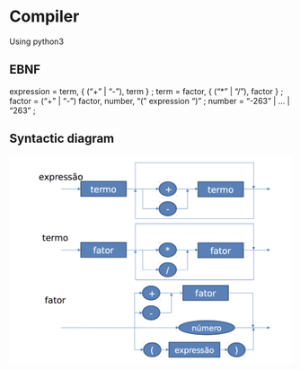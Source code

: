 # Compiler
Using python3

## EBNF

expression = term, { (“+” | “-”), term } ;
term = factor, { (“*” | “/”), factor } ;
factor = (“+” | “-”) factor, number, “(” expression “)” ;
number = “-263” | ... | “263” ;

## Syntactic diagram

![Syntactic diagram](https://raw.githubusercontent.com/MatheusDMD/Compiler/master/images/syntactic%20diagram.png)